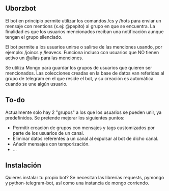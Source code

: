 ## Uborzbot

El bot en principio permite utilizar los comandos /cs y /hots para enviar un mensaje con mentions (x.ej: @pepito) al grupo en que se encuentra. La finalidad es que los usuarios mencionados reciban una notificación aunque tengan el grupo silenciado. 

El bot permite a los usuarios unirse o salirse de las menciones usando, por ejemplo: /joincs y /leavecs. Funciona incluso con usuarios que NO tienen activo un @alias para las menciones.

Se utiliza Mongo para guardar los grupos de usuarios que quieren ser mencionados. Las colecciones creadas en la base de datos van referidas al grupo de telegram en el que reside el bot, y su creación es automática cuando se une algún usuario.

## To-do

Actualmente solo hay 2 "grupos" a los que los usuarios se pueden unir, ya predefinidos. Se pretende mejorar los siguientes puntos:
* Permitir creación de grupos con mensajes y tags customizados por parte de los usuarios de un canal.
* Eliminar datos referentes a un canal al expulsar al bot de dicho canal.
* Añadir mensajes con temporización.
* ...

## Instalación

Quieres instalar tu propio bot? Se necesitan las librerías requests, pymongo y python-telegram-bot, así como una instancia de mongo corriendo.
